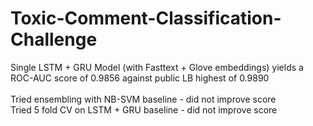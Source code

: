 # Toxic-Comment-Classification-Challenge

Single LSTM + GRU Model (with Fasttext + Glove embeddings) yields a ROC-AUC score of 0.9856 against public LB highest of 0.9890 <br />
<br />
Tried ensembling with NB-SVM baseline - did not improve score <br />
Tried 5 fold CV on LSTM + GRU baseline - did not improve score
